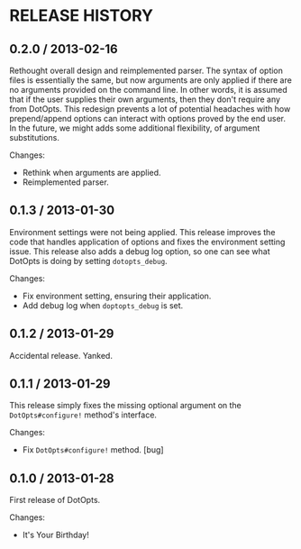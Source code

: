 # RELEASE HISTORY

## 0.2.0 / 2013-02-16

Rethought overall design and reimplemented parser. The syntax of option
files is essentially the same, but now arguments are only applied if
there are no arguments provided on the command line. In other words,
it is assumed that if the user supplies their own arguments, then
they don't require any from DotOpts. This redesign prevents a lot of
potential headaches with how prepend/append options can interact 
with options proved by the end user. In the future, we might adds some
additional flexibility, of argument substitutions.

Changes:

* Rethink when arguments are applied.
* Reimplemented parser.


## 0.1.3 / 2013-01-30

Environment settings were not being applied. This release improves the code
that handles application of options and fixes the environment setting issue.
This release also adds a debug log option, so one can see what DotOpts is doing
by setting `dotopts_debug`.

Changes:

* Fix environment setting, ensuring their application.
* Add debug log when `doptopts_debug` is set.


## 0.1.2 / 2013-01-29

Accidental release. Yanked.


## 0.1.1 / 2013-01-29

This release simply fixes the missing optional argument on the
`DotOpts#configure!` method's interface.

Changes:

* Fix `DotOpts#configure!` method. [bug]


## 0.1.0 / 2013-01-28

First release of DotOpts.

Changes:

* It's Your Birthday!

